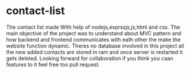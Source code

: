 # contact-list

The contact list made With help of nodejs,exprssjs,js,html and css.
The  main objective of the project was to understand about MVC pattern and how backend and frontend communicates with eath other the make the website function dynamic.
Theres no database involved in this  project all the new added contacts are stored in ram and once server is restarted it gets deleted.
Looking forward for collaboration if you think you caan features to it feel free too pull request.
